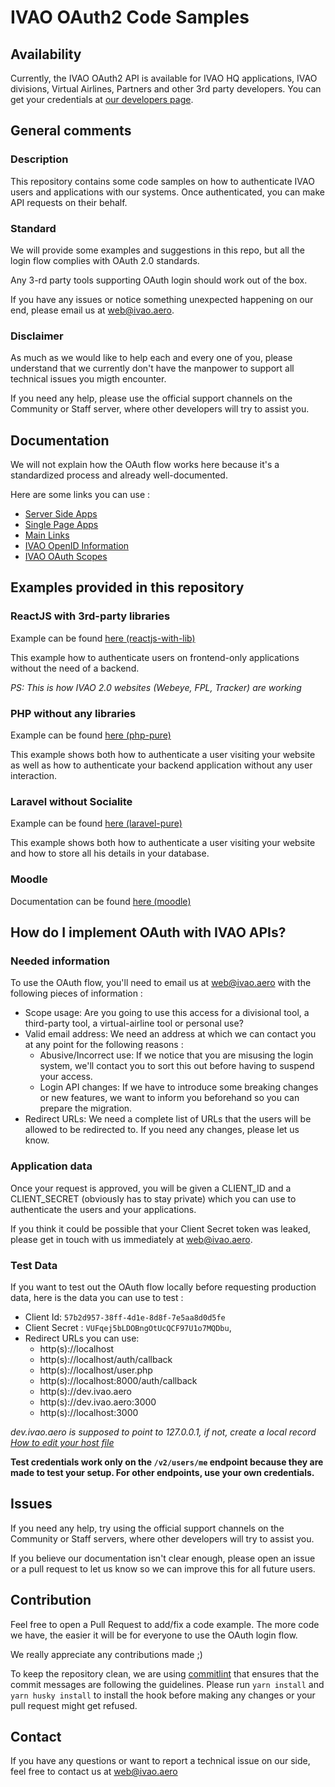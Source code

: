# IVAO OAuth2 Code Samples

## Availability
Currently, the IVAO OAuth2 API is available for IVAO HQ applications, IVAO divisions, Virtual Airlines, Partners and other 3rd party developers.
You can get your credentials at [our developers page](https://developers.ivao.aero).

## General comments
### Description
This repository contains some code samples on how to authenticate IVAO users and applications with our systems. Once authenticated, you can make API requests on their behalf.

### Standard 
We will provide some examples and suggestions in this repo, but all the login flow complies with OAuth 2.0 standards.

Any 3-rd party tools supporting OAuth login should work out of the box.

If you have any issues or notice something unexpected happening on our end, please email us at [web@ivao.aero](mailto:web@ivao.aero).

### Disclaimer
As much as we would like to help each and every one of you, please understand that we currently don't have the manpower to support all technical issues you migth encounter.

If you need any help, please use the official support channels on the Community or Staff server, where other developers will try to assist you.

## Documentation
We will not explain how the OAuth flow works here because it's a standardized process and already well-documented. 

Here are some links you can use : 
 - [Server Side Apps](https://www.oauth.com/oauth2-servers/server-side-apps/)
 - [Single Page Apps](https://www.oauth.com/oauth2-servers/single-page-apps/)
 - [Main Links](https://www.oauth.com/#in-page)
 - [IVAO OpenID Information](https://api.ivao.aero/.well-known/openid-configuration)
 - [IVAO OAuth Scopes](https://wiki.ivao.aero/en/home/devops/api/oauth-scopes)

## Examples provided in this repository

### ReactJS with 3rd-party libraries
Example can be found [here (reactjs-with-lib)](https://github.com/ivaoaero/OAuth-samples/tree/main/reactjs-with-lib)

This example how to authenticate users on frontend-only applications without the need of a backend. 

_PS: This is how IVAO 2.0 websites (Webeye, FPL, Tracker) are working_

### PHP without any libraries
Example can be found [here (php-pure)](https://github.com/ivaoaero/OAuth-samples/tree/main/php-pure)

This example shows both how to authenticate a user visiting your website as well as how to authenticate your backend application without any user interaction.

### Laravel without Socialite
Example can be found [here (laravel-pure)](https://github.com/ivaoaero/OAuth-samples/tree/main/laravel-pure)

This example shows both how to authenticate a user visiting your website and how to store all his details in your database.

### Moodle
Documentation can be found [here (moodle)](https://github.com/ivaoaero/OAuth-samples/tree/main/moodle)

## How do I implement OAuth with IVAO APIs?

### Needed information
To use the OAuth flow, you'll need to email us at [web@ivao.aero](mailto:web@ivao.aero) with the following pieces of information : 

- Scope usage: Are you going to use this access for a divisional tool, a third-party tool, a virtual-airline tool or personal use? 
- Valid email address: We need an address at which we can contact you at any point for the following reasons :
  - Abusive/Incorrect use: If we notice that you are misusing the login system, we'll contact you to sort this out before having to suspend your access.
  - Login API changes: If we have to introduce some breaking changes or new features, we want to inform you beforehand so you can prepare the migration.
- Redirect URLs: We need a complete list of URLs that the users will be allowed to be redirected to. If you need any changes, please let us know.

### Application data
Once your request is approved, you will be given a CLIENT_ID and a CLIENT_SECRET (obviously has to stay private) which you can use to authenticate the users and your applications.

If you think it could be possible that your Client Secret token was leaked, please get in touch with us immediately at [web@ivao.aero](mailto:web@ivao.aero).

### Test Data
If you want to test out the OAuth flow locally before requesting production data, here is the data you can use to test : 
 - Client Id: `57b2d957-38ff-4d1e-8d8f-7e5aa8d0d5fe`
 - Client Secret : `VUFqej5bLDOBngOtUcQCF97U1o7MQDbu`,
 - Redirect URLs you can use: 
   - http(s)://localhost
   - http(s)://localhost/auth/callback
   - http(s)://localhost/user.php
   - http(s)://localhost:8000/auth/callback
   - http(s)://dev.ivao.aero
   - http(s)://dev.ivao.aero:3000
   - http(s)://localhost:3000

_dev.ivao.aero is supposed to point to 127.0.0.1, if not, create a local record [How to edit your host file](https://www.siteground.com/kb/hosts-file/)_

**Test credentials work only on the `/v2/users/me` endpoint because they are made to test your setup. For other endpoints, use your own credentials.**

## Issues
If you need any help, try using the official support channels on the Community or Staff servers, where other developers will try to assist you.

If you believe our documentation isn't clear enough, please open an issue or a pull request to let us know so we can improve this for all future users.

## Contribution
Feel free to open a Pull Request to add/fix a code example. The more code we have, the easier it will be for everyone to use the OAuth login flow. 

We really appreciate any contributions made ;)

To keep the repository clean, we are using [commitlint](https://github.com/conventional-changelog/commitlint) that ensures that the commit messages are following the guidelines.
Please run `yarn install` and `yarn husky install` to install the hook before making any changes or your pull request might get refused. 

## Contact
If you have any questions or want to report a technical issue on our side, feel free to contact us at [web@ivao.aero](mailto:web@ivao.aero)
